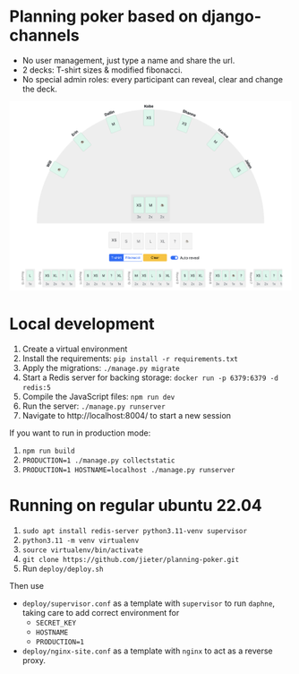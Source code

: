 # Planning poker based on django-channels

 - No user management, just type a name and share the url.
 - 2 decks: T-shirt sizes & modified fibonacci.
 - No special admin roles: every participant can reveal, clear and change the deck.

![Screenshot of the application in this repo](screenshot.png)

# Local development
1. Create a virtual environment
1. Install the requirements: `pip install -r requirements.txt`
1. Apply the migrations: `./manage.py migrate`
1. Start a Redis server for backing storage: `docker run -p 6379:6379 -d redis:5`
1. Compile the JavaScript files: `npm run dev`
1. Run the server: `./manage.py runserver`
1. Navigate to http://localhost:8004/ to start a new session

If you want to run in production mode:
1. `npm run build`
1. `PRODUCTION=1 ./manage.py collectstatic`
1. `PRODUCTION=1 HOSTNAME=localhost ./manage.py runserver`

# Running on regular ubuntu 22.04
1. `sudo apt install redis-server python3.11-venv supervisor`
1. `python3.11 -m venv virtualenv`
1. `source virtualenv/bin/activate`
1. `git clone https://github.com/jieter/planning-poker.git`
1. Run `deploy/deploy.sh`

Then use
- `deploy/supervisor.conf` as a template with `supervisor` to run `daphne`, taking care to add correct environment for
  - `SECRET_KEY`
  - `HOSTNAME`
  - `PRODUCTION=1`
- `deploy/nginx-site.conf` as a template with `nginx` to act as a reverse proxy.

